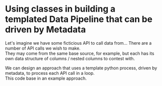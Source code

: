# Using classes in building a templated Data Pipeline that can be driven by Metadata

Let's imagine we have some ficticious API to call data from... There are a number of API calls we wish to make.<br>
They may come from the same base source, for example, but each has its own data structure of columns / nested columns to contest with.<br>

We can design an approach that uses a template python process, driven by metadata, to process each API call in a loop.<br>
This code base in an example approach.<br>

